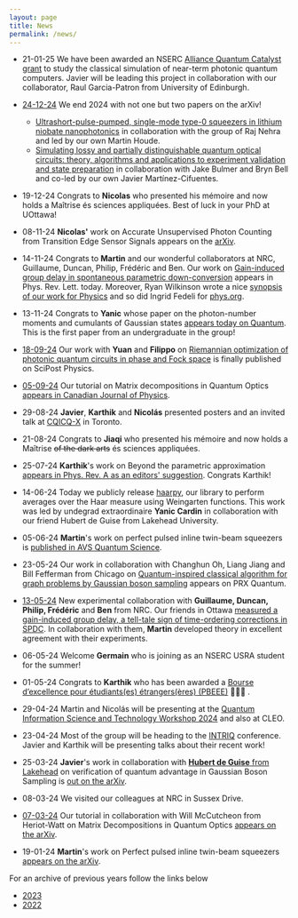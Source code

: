 ```yaml
---
layout: page
title: News  
permalink: /news/
---
```


* 21-01-25 We have been awarded an NSERC [Alliance Quantum Catalyst grant](https://www.polymtl.ca/carrefour-actualite/nouvelles/6-millions-de-dollars-pour-des-projets-en-quantique-polytechnique-montreal) to study the classical simulation of near-term photonic quantum computers. Javier will be leading this project in collaboration with our collaborator, Raul Garcia-Patron from University of Edinburgh.

* [24-12-24](https://x.com/polyquantique/status/1871400149282619662) We end 2024 with not one but two papers on the arXiv! 
	- [Ultrashort-pulse-pumped, single-mode type-0 squeezers in lithium niobate nanophotonics](https://arxiv.org/abs/2412.17708) in collaboration with the group of Raj Nehra and led by our own Martin Houde.
	- [Simulating lossy and partially distinguishable  quantum optical circuits: theory, algorithms and applications to  experiment validation and state preparation](https://arxiv.org/abs/2412.17742) in collaboration with Jake Bulmer and Bryn Bell and co-led by our own Javier Martínez-Cifuentes.


* 19-12-24 Congrats to **Nicolas** who presented his mémoire and now holds a Maîtrise  és sciences appliquées. Best of luck in your PhD at UOttawa!

* 08-11-24 **Nicolas'** work on Accurate Unsupervised Photon Counting from Transition Edge Sensor Signals appears on the [arXiv](https://arxiv.org/pdf/2411.05737).

* 14-11-24 Congrats to **Martin** and our wonderful collaborators at NRC, Guillaume, Duncan, Philip, Frédéric and Ben. Our work on [Gain-induced group delay in spontaneous parametric down-conversion](https://journals.aps.org/prl/abstract/10.1103/PhysRevLett.133.203601) appears in Phys. Rev. Lett. today. Moreover, Ryan Wilkinson wrote a nice [synopsis of our work for Physics](https://physics.aps.org/articles/v17/s130) and so did Ingrid Fedeli for [phys.org](https://phys.org/news/2024-12-gain-group-delay-multiphoton-pulses.html).

* 13-11-24 Congrats to **Yanic** whose paper on the photon-number moments and cumulants of Gaussian states [appears today on Quantum](https://quantum-journal.org/papers/q-2024-11-13-1521/). This is the first paper from an undergraduate in the group!

* [18-09-24](https://x.com/polyquantique/status/1836542122511778016) Our work with **Yuan** and **Filippo** on [Riemannian optimization of photonic quantum circuits in phase and Fock space](https://scipost.org/SciPostPhys.17.3.082) is finally published on SciPost Physics.

* [05-09-24](https://twitter.com/polyquantique/status/1831401152732393634) Our tutorial on Matrix decompositions in Quantum Optics  [appears in Canadian Journal of Physics](https://cdnsciencepub.com/doi/full/10.1139/cjp-2024-0070).

* 29-08-24 **Javier**, **Karthik** and **Nicolás** presented posters and an invited talk at [CQICQ-X](http://www.fields.utoronto.ca/activities/24-25/CQIQC) in Toronto.

* 21-08-24 Congrats to **Jiaqi** who presented his mémoire and now holds a Maîtrise <s>of the dark arts</s> és sciences appliquées.

* 25-07-24 **Karthik**'s work on Beyond the parametric approximation [appears in Phys. Rev. A as an editors' suggestion](https://journals.aps.org/pra/abstract/10.1103/PhysRevA.110.013712). Congrats Karthik!

* 14-06-24 Today we publicly release [haarpy](https://github.com/polyquantique/haarpy), our library to perform averages over the Haar measure using Weingarten functions. This work was led by undegrad extraordinaire **Yanic Cardin** in collaboration with our friend Hubert de Guise from Lakehead University.

* 05-06-24 **Martin**'s work on perfect pulsed inline twin-beam squeezers is [published in AVS Quantum Science](https://pubs.aip.org/avs/aqs/article-abstract/6/2/021402/3296397/Perfect-pulsed-inline-twin-beam-squeezers?redirectedFrom=fulltext).

* 23-05-24 Our work in collaboration with Changhun Oh, Liang Jiang and Bill Fefferman from Chicago on [Quantum-inspired classical algorithm for graph problems by Gaussian boson sampling](https://journals.aps.org/prxquantum/abstract/10.1103/PRXQuantum.5.020341) appears on PRX Quantum.


* [13-05-24](https://twitter.com/polyquantique/status/1790387509030965316) New experimental collaboration with **Guillaume, Duncan, Philip, Frédéric** and **Ben** from NRC. Our friends in Ottawa [measured a gain-induced group delay, a tell-tale sign of time-ordering corrections in SPDC](https://scirate.com/arxiv/2405.07909). In collaboration with them, **Martin** developed theory in excellent agreement with their experiments.


* 06-05-24 Welcome **Germain** who is joining as an NSERC USRA student for the summer!

* 01-05-24 Congrats to **Karthik** who has been awarded a [Bourse d’excellence pour étudiants(es) étrangers(ères) (PBEEE)](https://frq.gouv.qc.ca/programme/bourses-dexcellence-pour-etudiants-etrangers-pbeee-2024-2025/) 🎉🎉🎉 .

* 29-04-24 Martin and Nicolás  will be presenting at the [Quantum Information Science and Technology Workshop 2024](https://www.umass.edu/engineering/events/workshop) and also at CLEO.

* 23-04-24 Most of the group will be heading to the [INTRIQ](https://www.intriq.org/events/rencontre-printaniere-2024-de-lintriq) conference. Javier and Karthik will be presenting talks about their recent work!

* 25-03-24 **Javier**'s work in collaboration with [**Hubert de Guise** from Lakehead](https://hdeguise.lakeheadu.ca/) on verification of quantum advantage in Gaussian Boson Sampling is [out on the arXiv](https://arxiv.org/abs/2403.15339).


* 08-03-24 We visited our colleagues at NRC in Sussex Drive.

* [07-03-24](https://twitter.com/polyquantique/status/1765939012651348231) Our tutorial in collaboration with Will McCutcheon from Heriot-Watt on Matrix Decompositions in Quantum Optics [appears on the arXiv](https://arxiv.org/abs/2403.04596).

* 19-01-24 **Martin**'s work on Perfect pulsed inline twin-beam squeezers [appears on the arXiv](https://arxiv.org/abs/2401.10197).


For an archive of previous years follow the links below
* [2023](https://polyquantique.github.io/2023/) 
* [2022](https://polyquantique.github.io/2022/) 
